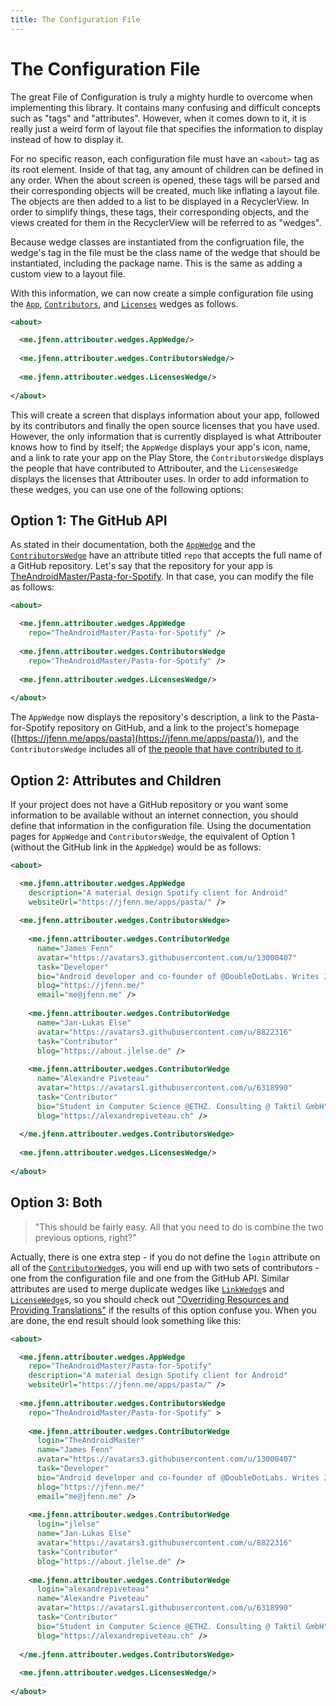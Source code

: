```yaml
---
title: The Configuration File
---
```


# The Configuration File

The great File of Configuration is truly a mighty hurdle to overcome when implementing this library. It contains many confusing and difficult concepts such as "tags" and "attributes". However, when it comes down to it, it is really just a weird form of layout file that specifies the information to display instead of how to display it.
 
For no specific reason, each configuration file must have an `<about>` tag as its root element. Inside of that tag, any amount of children can be defined in any order. When the about screen is opened, these tags will be parsed and their corresponding objects will be created, much like inflating a layout file. The objects are then added to a list to be displayed in a RecyclerView. In order to simplify things, these tags, their corresponding objects, and the views created for them in the RecyclerView will be referred to as "wedges".

Because wedge classes are instantiated from the configruation file, the wedge's tag in the file must be the class name of the wedge that should be instantiated, including the package name. This is the same as adding a custom view to a layout file.

With this information, we can now create a simple configuration file using the [`App`](./wedges/APP.md), [`Contributors`](./wedges/CONTRIBUTORS.md), and [`Licenses`](./wedges/LICENSES.md) wedges as follows.

```xml
<about>

  <me.jfenn.attribouter.wedges.AppWedge/>
  
  <me.jfenn.attribouter.wedges.ContributorsWedge/>
  
  <me.jfenn.attribouter.wedges.LicensesWedge/>
  
</about>
```

This will create a screen that displays information about your app, followed by its contributors and finally the open source licenses that you have used. However, the only information that is currently displayed is what Attribouter knows how to find by itself; the `AppWedge` displays your app's icon, name, and a link to rate your app on the Play Store, the `ContributorsWedge` displays the people that have contributed to Attribouter, and the `LicensesWedge` displays the licenses that Attribouter uses. In order to add information to these wedges, you can use one of the following options:

## Option 1: The GitHub API

As stated in their documentation, both the [`AppWedge`](./wedges/APP.md) and the [`ContributorsWedge`](./wedges/CONTRIBUTORS.md) have an attribute titled `repo` that accepts the full name of a GitHub repository. Let's say that the repository for your app is [TheAndroidMaster/Pasta-for-Spotify](https://jfenn.me/redirects/?t=github&d=Pasta-for-Spotify). In that case, you can modify the file as follows:

```xml
<about>

  <me.jfenn.attribouter.wedges.AppWedge
    repo="TheAndroidMaster/Pasta-for-Spotify" />
    
  <me.jfenn.attribouter.wedges.ContributorsWedge
    repo="TheAndroidMaster/Pasta-for-Spotify" />
    
  <me.jfenn.attribouter.wedges.LicensesWedge/>
  
</about>
```

The `AppWedge` now displays the repository's description, a link to the Pasta-for-Spotify repository on GitHub, and a link to the project's homepage ([https://jfenn.me/apps/pasta](https://jfenn.me/apps/pasta/)), and the `ContributorsWedge` includes all of [the people that have contributed to it](https://jfenn.me/redirects/?t=github&d=Pasta-for-Spotify/graphs/contributors).

## Option 2: Attributes and Children

If your project does not have a GitHub repository or you want some information to be available without an internet connection, you should define that information in the configuration file. Using the documentation pages for `AppWedge` and `ContributorsWedge`, the equivalent of Option 1 (without the GitHub link in the `AppWedge`) would be as follows:

```xml
<about>

  <me.jfenn.attribouter.wedges.AppWedge
    description="A material design Spotify client for Android"
    websiteUrl="https://jfenn.me/apps/pasta/" />
    
  <me.jfenn.attribouter.wedges.ContributorsWedge>
  
    <me.jfenn.attribouter.wedges.ContributorWedge
      name="James Fenn"
      avatar="https://avatars3.githubusercontent.com/u/13000407"
      task="Developer"
      bio="Android developer and co-founder of @DoubleDotLabs. Writes Java, C, and HTML. PHP confuses me."
      blog="https://jfenn.me/"
      email="me@jfenn.me" />
      
    <me.jfenn.attribouter.wedges.ContributorWedge
      name="Jan-Lukas Else"
      avatar="https://avatars3.githubusercontent.com/u/8822316"
      task="Contributor"
      blog="https://about.jlelse.de" />
      
    <me.jfenn.attribouter.wedges.ContributorWedge
      name="Alexandre Piveteau"
      avatar="https://avatars1.githubusercontent.com/u/6318990"
      task="Contributor"
      bio="Student in Computer Science @ETHZ. Consulting @ Taktil GmbH"
      blog="https://alexandrepiveteau.ch" />
  
  </me.jfenn.attribouter.wedges.ContributorsWedge>
    
  <me.jfenn.attribouter.wedges.LicensesWedge/>
  
</about>
```

## Option 3: Both

> "This should be fairly easy. All that you need to do is combine the two previous options, right?"

Actually, there is one extra step - if you do not define the `login` attribute on all of the [`ContributorWedge`](./wedges/CONTRIBUTOR.md)s, you will end up with two sets of contributors - one from the configuration file and one from the GitHub API. Similar attributes are used to merge duplicate wedges like [`LinkWedge`](./wedges/LINK.md)s and [`LicenseWedge`](./wedges/LICENSE.md)s, so you should check out ["Overriding Resources and Providing Translations"](../RESOURCES.md) if the results of this option confuse you. When you are done, the end result should look something like this:

```xml
<about>

  <me.jfenn.attribouter.wedges.AppWedge
    repo="TheAndroidMaster/Pasta-for-Spotify"
    description="A material design Spotify client for Android"
    websiteUrl="https://jfenn.me/apps/pasta/" />
    
  <me.jfenn.attribouter.wedges.ContributorsWedge
    repo="TheAndroidMaster/Pasta-for-Spotify" >
  
    <me.jfenn.attribouter.wedges.ContributorWedge
      login="TheAndroidMaster"
      name="James Fenn"
      avatar="https://avatars3.githubusercontent.com/u/13000407"
      task="Developer"
      bio="Android developer and co-founder of @DoubleDotLabs. Writes Java, C, and HTML. PHP confuses me."
      blog="https://jfenn.me/"
      email="me@jfenn.me" />
      
    <me.jfenn.attribouter.wedges.ContributorWedge
      login="jlelse"
      name="Jan-Lukas Else"
      avatar="https://avatars3.githubusercontent.com/u/8822316"
      task="Contributor"
      blog="https://about.jlelse.de" />
      
    <me.jfenn.attribouter.wedges.ContributorWedge
      login="alexandrepiveteau"
      name="Alexandre Piveteau"
      avatar="https://avatars1.githubusercontent.com/u/6318990"
      task="Contributor"
      bio="Student in Computer Science @ETHZ. Consulting @ Taktil GmbH"
      blog="https://alexandrepiveteau.ch" />
  
  </me.jfenn.attribouter.wedges.ContributorsWedge>
    
  <me.jfenn.attribouter.wedges.LicensesWedge/>
  
</about>
```

